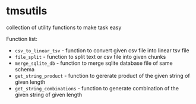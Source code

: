 # tmsutils
collection of utility functions to make task easy

Function list:

- `csv_to_linear_tsv` - function to convert given csv file into linear tsv file
- `file_split` - function to split text or csv file into given chunks
- `merge_sqlite_db` - function to merge sqlite database file of same schema
- `get_string_product` - function to gererate product of the given string of given length
- `get_string_combinations` - function to generate combination of the given string of given length

